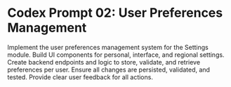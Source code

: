 # Codex Prompt 02: User Preferences Management

Implement the user preferences management system for the Settings module. Build UI components for personal, interface, and regional settings. Create backend endpoints and logic to store, validate, and retrieve preferences per user. Ensure all changes are persisted, validated, and tested. Provide clear user feedback for all actions.